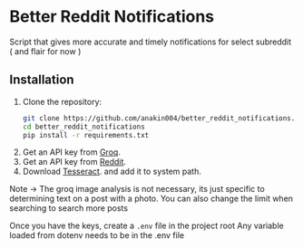 # Better Reddit Notifications

Script that gives more accurate and timely notifications for select subreddit ( and flair for now )


## Installation
1. Clone the repository:
   ```bash
   git clone https://github.com/anakin004/better_reddit_notifications.git
   cd better_reddit_notifications
   pip install -r requirements.txt

1. Get an API key from [Groq](https://groq.com/).
2. Get an API key from [Reddit](https://www.reddit.com/prefs/apps).
3. Download [Tesseract](https://github.com/UB-Mannheim/tesseract/wiki). and add it to system path.


Note -> The groq image analysis is not necessary, its just specific to determining text on a post with a photo.
You can also change the limit when searching to search more posts

Once you have the keys, create a `.env` file in the project root
Any variable loaded from dotenv needs to be in the .env file

